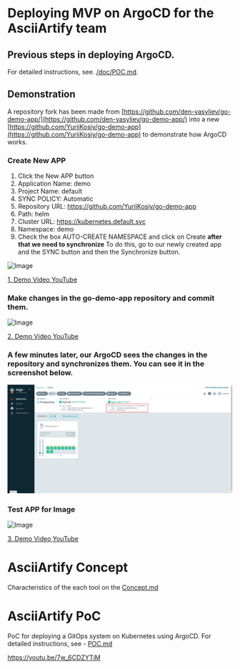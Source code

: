 # Deploying MVP on ArgoCD for the AsciiArtify team

## Previous steps in deploying ArgoCD.

For detailed instructions, see. [/doc/POC.md](/doc/POC.md).

## Demonstration

A repository fork has been made from [https://github.com/den-vasyliev/go-demo-app/](https://github.com/den-vasyliev/go-demo-app/) into a new [https://github.com/YuriiKosiy/go-demo-app](https://github.com/YuriiKosiy/go-demo-app) to demonstrate how ArgoCD works.

### Create New APP

1. Click the New APP button
2. Application Name: demo
3. Project Name: default
4. SYNC POLICY: Automatic
5. Repository URL: https://github.com/YuriiKosiy/go-demo-app
6. Path: helm
7. Cluster URL: https://kubernetes.default.svc
8. Namespace: demo
9. Check the box AUTO-CREATE NAMESPACE and click on Create
**after that we need to synchronize**
To do this, go to our newly created app and the SYNC button and then the Synchronize button.

![Image](/.data/argo-cd.gif)

<a href="https://youtu.be/p13DM2t6wp4" target="_blank">1. Demo Video YouTube</a>

### Make changes in the go-demo-app repository and commit them.

![Image](/.data/pp.gif)

<a href="https://youtu.be/LxJ66SzxAMc" target="_blank">2. Demo Video YouTube</a>

### A few minutes later, our ArgoCD sees the changes in the repository and synchronizes them. You can see it in the screenshot below.

![Image](/.data/demo-Argo-CD.png)

### Test APP for Image

![Image](/.data/pp_12.gif)

<a href="https://youtu.be/7w_6CDZYTiM" target="_blank">3. Demo Video YouTube</a>

# AsciiArtify Concept

Characteristics of the each tool on the [Concept.md](Concept.md)

# AsciiArtify PoC

PoC for deploying a GitOps system on Kubernetes using ArgoCD.
For detailed instructions, see - [POC.md](POC.md)

https://youtu.be/7w_6CDZYTiM
